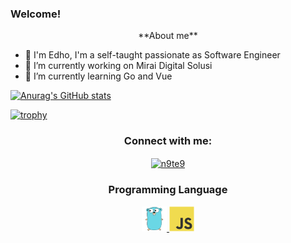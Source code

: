 ### Welcome!

<p align="Center">
**About me**
</p>

- 💬 I'm Edho, I'm a self-taught passionate as Software Engineer
- 🔭 I’m currently working on Mirai Digital Solusi
- 🌱 I’m currently learning Go and Vue

[![Anurag's GitHub stats](https://github-readme-stats.vercel.app/api?username=edhoguntur&show_icons=true&theme=gruvbox)](https://github.com/anuraghazra/github-readme-stats) 

[![trophy](https://github-profile-trophy.vercel.app/?username=edhoguntur&row=4&column=4&theme=gruvbox)](https://github.com/ryo-ma/github-profile-trophy)

<h3 align="Center">Connect with me:</h3>
<p align="Center">
<a href="https://twitter.com/edhoguntur" target="blank"><img align="center" src="https://raw.githubusercontent.com/rahuldkjain/github-profile-readme-generator/master/src/images/icons/Social/twitter.svg" alt="n9te9" height="30" width="40" /></a>
</p>

<h3 align="Center">Programming Language</h3>
<p align="Center">
<a href="https://golang.org" target="_blank" rel="noreferrer"> <img src="https://raw.githubusercontent.com/devicons/devicon/master/icons/go/go-original.svg" alt="go" width="40" height="40"/> </a>
<a target="_blank" rel="noreferrer"> <img src="https://raw.githubusercontent.com/devicons/devicon/master/icons/javascript/javascript-original.svg" alt="go" width="40" height="40"/> </a>
</p>

<!--
**edhoguntur/edhoguntur** is a ✨ _special_ ✨ repository because its `README.md` (this file) appears on your GitHub profile.

Here are some ideas to get you started:

- 🔭 I’m currently working on ...
- 🌱 I’m currently learning ...
- 👯 I’m looking to collaborate on ...
- 🤔 I’m looking for help with ...
- 💬 Ask me about ...
- 📫 How to reach me: ...
- 😄 Pronouns: ...
- ⚡ Fun fact: ...
-->
